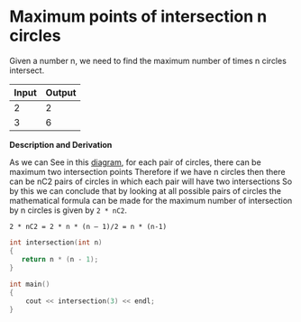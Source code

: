 
# Maximum points of intersection n circles

Given a number n, we need to find the maximum number of times n circles intersect.


|Input |  Output |
|---|---|
|2|2|
|3|6|


**Description and Derivation**

As we can See in this [diagram](https://github.com/Khaled-Mahmmoud/MyCompetitiveProgramming/blob/master/img/Combinatorics/points%20of%20intersection%20n%20circles.jpg), for each pair of circles, there can be maximum two intersection points
Therefore if we have n circles then there can be nC2 pairs of circles in which each pair will have two intersections
So by this we can conclude that by looking at all possible pairs of circles the mathematical formula can be made for
the maximum number of intersection by n circles is given by `2 * nC2`.

`2 * nC2 = 2 * n * (n – 1)/2 = n * (n-1)`

```cpp
int intersection(int n) 
{ 
   return n * (n - 1); 
} 
  
int main() 
{ 
    cout << intersection(3) << endl; 
}
```
